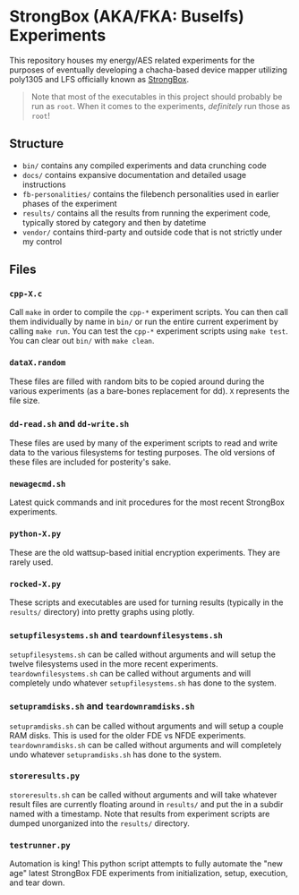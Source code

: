 # StrongBox (AKA/FKA: Buselfs) Experiments

This repository houses my energy/AES related experiments for the purposes of eventually developing a chacha-based device mapper utilizing poly1305 and LFS officially known
as [StrongBox](https://git.xunn.io/research/buselfs).

> Note that most of the executables in this project should probably be run as `root`. When it comes to the experiments, *definitely* run those as `root`!

## Structure

* `bin/` contains any compiled experiments and data crunching code
* `docs/` contains expansive documentation and detailed usage instructions
* `fb-personalities/` contains the filebench personalities used in earlier phases of the experiment
* `results/` contains all the results from running the experiment code, typically stored by category and then by datetime
* `vendor/` contains third-party and outside code that is not strictly under my control

## Files

### `cpp-X.c`

Call `make` in order to compile the `cpp-*` experiment scripts. You can then call them individually by name in `bin/` or run the entire current experiment by calling `make run`. You can test the `cpp-*` experiment scripts using `make test`. You can clear out `bin/` with `make clean`.

### `dataX.random`

These files are filled with random bits to be copied around during the various experiments (as a bare-bones replacement for dd). `X` represents the file size.

### `dd-read.sh` and `dd-write.sh`

These files are used by many of the experiment scripts to read and write data to the various filesystems for testing purposes. The old versions of these files are included for posterity's sake.

### `newagecmd.sh`

Latest quick commands and init procedures for the most recent StrongBox experiments.

### `python-X.py`

These are the old wattsup-based initial encryption experiments. They are rarely used.

### `rocked-X.py`

These scripts and executables are used for turning results (typically in the `results/` directory) into pretty graphs using plotly.

### `setupfilesystems.sh` and `teardownfilesystems.sh`

`setupfilesystems.sh` can be called without arguments and will setup the twelve filesystems used in the more recent experiments. `teardownfilesystems.sh` can be called without arguments and will completely undo whatever `setupfilesystems.sh` has done to the system.

### `setupramdisks.sh` and `teardownramdisks.sh`

`setupramdisks.sh` can be called without arguments and will setup a couple RAM disks. This is used for the older FDE vs NFDE experiments. `teardownramdisks.sh` can be called without arguments and will completely undo whatever `setupramdisks.sh` has done to the system.

### `storeresults.py`

`storeresults.sh` can be called without arguments and will take whatever result files are currently floating around in `results/` and put the in a subdir named with a timestamp. Note that results from experiment scripts are dumped unorganized into the `results/` directory.

### `testrunner.py`

Automation is king! This python script attempts to fully automate the "new age" latest StrongBox FDE experiments from initialization, setup, execution, and tear down.

